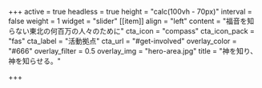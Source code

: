 +++
active = true
headless = true
height = "calc(100vh - 70px)"
interval = false
weight = 1
widget = "slider"
[[item]]
align = "left"
content = "福音を知らない東北の何百万の人々のために"
cta_icon = "compass"
cta_icon_pack = "fas"
cta_label = "活動拠点"
cta_url = "#get-involved"
overlay_color = "#666"
overlay_filter = 0.5
overlay_img = "hero-area.jpg"
title = "神を知り、神を知らせる。"

+++
